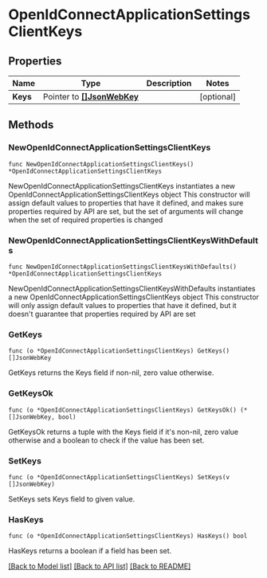 # OpenIdConnectApplicationSettingsClientKeys

## Properties

Name | Type | Description | Notes
------------ | ------------- | ------------- | -------------
**Keys** | Pointer to [**[]JsonWebKey**](JsonWebKey.md) |  | [optional] 

## Methods

### NewOpenIdConnectApplicationSettingsClientKeys

`func NewOpenIdConnectApplicationSettingsClientKeys() *OpenIdConnectApplicationSettingsClientKeys`

NewOpenIdConnectApplicationSettingsClientKeys instantiates a new OpenIdConnectApplicationSettingsClientKeys object
This constructor will assign default values to properties that have it defined,
and makes sure properties required by API are set, but the set of arguments
will change when the set of required properties is changed

### NewOpenIdConnectApplicationSettingsClientKeysWithDefaults

`func NewOpenIdConnectApplicationSettingsClientKeysWithDefaults() *OpenIdConnectApplicationSettingsClientKeys`

NewOpenIdConnectApplicationSettingsClientKeysWithDefaults instantiates a new OpenIdConnectApplicationSettingsClientKeys object
This constructor will only assign default values to properties that have it defined,
but it doesn't guarantee that properties required by API are set

### GetKeys

`func (o *OpenIdConnectApplicationSettingsClientKeys) GetKeys() []JsonWebKey`

GetKeys returns the Keys field if non-nil, zero value otherwise.

### GetKeysOk

`func (o *OpenIdConnectApplicationSettingsClientKeys) GetKeysOk() (*[]JsonWebKey, bool)`

GetKeysOk returns a tuple with the Keys field if it's non-nil, zero value otherwise
and a boolean to check if the value has been set.

### SetKeys

`func (o *OpenIdConnectApplicationSettingsClientKeys) SetKeys(v []JsonWebKey)`

SetKeys sets Keys field to given value.

### HasKeys

`func (o *OpenIdConnectApplicationSettingsClientKeys) HasKeys() bool`

HasKeys returns a boolean if a field has been set.


[[Back to Model list]](../README.md#documentation-for-models) [[Back to API list]](../README.md#documentation-for-api-endpoints) [[Back to README]](../README.md)


